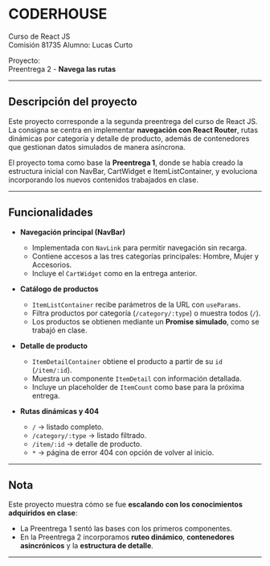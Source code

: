 # CODERHOUSE
Curso de React JS  
Comisión  81735 
Alumno: Lucas Curto

Proyecto:  
Preentrega 2 - **Navega las rutas**

---

## Descripción del proyecto

Este proyecto corresponde a la segunda preentrega del curso de React JS.  
La consigna se centra en implementar **navegación con React Router**, rutas dinámicas por categoría y detalle de producto, además de contenedores que gestionan datos simulados de manera asíncrona.

El proyecto toma como base la **Preentrega 1**, donde se había creado la estructura inicial con NavBar, CartWidget e ItemListContainer, y evoluciona incorporando los nuevos contenidos trabajados en clase.

---

## Funcionalidades

- **Navegación principal (NavBar)**  
  - Implementada con `NavLink` para permitir navegación sin recarga.  
  - Contiene accesos a las tres categorías principales: Hombre, Mujer y Accesorios.  
  - Incluye el `CartWidget` como en la entrega anterior.

- **Catálogo de productos**  
  - `ItemListContainer` recibe parámetros de la URL con `useParams`.  
  - Filtra productos por categoría (`/category/:type`) o muestra todos (`/`).  
  - Los productos se obtienen mediante un **Promise simulado**, como se trabajó en clase.

- **Detalle de producto**  
  - `ItemDetailContainer` obtiene el producto a partir de su `id` (`/item/:id`).  
  - Muestra un componente `ItemDetail` con información detallada.  
  - Incluye un placeholder de `ItemCount` como base para la próxima entrega.

- **Rutas dinámicas y 404**  
  - `/` → listado completo.  
  - `/category/:type` → listado filtrado.  
  - `/item/:id` → detalle de producto.  
  - `*` → página de error 404 con opción de volver al inicio.

---

## Nota

Este proyecto muestra cómo se fue **escalando con los conocimientos adquiridos en clase**:  
- La Preentrega 1 sentó las bases con los primeros componentes.  
- En la Preentrega 2 incorporamos **ruteo dinámico**, **contenedores asincrónicos** y la **estructura de detalle**.  
---